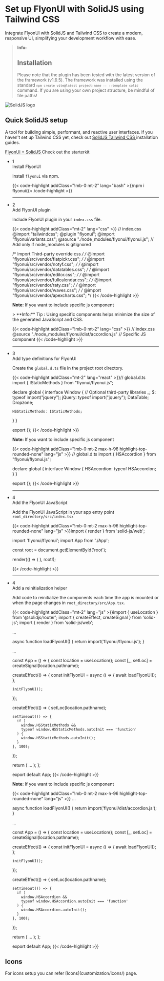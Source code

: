 # Set up FlyonUI with SolidJS using Tailwind CSS

Integrate FlyonUI with SolidJS and Tailwind CSS to create a modern, responsive UI, simplifying your development workflow with ease.

> **Info:** <h2 class="text-lg font-medium mb-1">Installation</h2>
> Please note that the plugin has been tested with the latest version of the framework (v1.9.5). The framework was installed using the standard <code>`npm create vite@latest project-name -- --template solid`</code> command.
> If you are using your own project structure, be mindful of file paths!

<div>
  <div class="flex gap-2">
    <div><img src="https://cdn.flyonui.com/fy-assets/icons/solidjs-icon.png" alt="SolidJS logo" class="h-auto w-14 mt-2" /></div>
    <div>
      <h2 class="text-base-content mb-3 text-lg font-semibold mt-2">
        Quick
        <span class="text-sky-700">SolidJS</span>
        setup
      </h2>
      <p class="text-base-conte/80 text-base">
        A tool for building simple, performant, and reactive user interfaces. If you haven't set up Tailwind CSS yet, check out
        <a class="link link-primary link-animated" target="_blank" href="https://tailwindcss.com/docs/guides/solidjs">
          SolidJS Tailwind CSS
        </a>
        installation guides.
      </p>
      <div class="tooltip">
        <a href="https://github.com/themeselection/flyonui-solidjs-integration" target="_blank" type="button" class="tooltip-toggle btn-sm btn btn-outline" aria-label="Tooltip">
          <span class="icon-[tabler--bolt-filled] text-sky-700"></span>
          FlyonUI + SolidJS
        </a>
        <span class="tooltip-content tooltip-shown:opacity-100 tooltip-shown:visible" role="tooltip">
          <span class="tooltip-body">Check out the starterkit</span>
        </span>
      </div>
    </div>
  </div>

  <ul class="timeline timeline-snap-icon timeline-compact timeline-vertical mb-12 w-full ps-0">
    <!-- Installation -->
    <li class="mt-0 mb-0 ps-0">
      <div class="timeline-middle mb-2">
        <span class="text-base-content flex size-7 items-center justify-center rounded-full border border-base-content/20 font-semibold">
          1
        </span>
      </div>
      <div class="timeline-end m-0 mb-0 w-full rounded-lg p-4">
        <div class="text-base-content mb-3 font-semibold">Install FlyonUI</div>
        <p>
          Install
          <code>flyonui</code>
          via npm.
        </p>
        {{< code-highlight addClass="!mb-0 mt-2" lang="bash" >}}npm i flyonui{{< /code-highlight >}}
      </div>
      <hr class="!w-0.5 rounded-none border-transparent" />
    </li>
    <!-- Add FlyonUI plugin -->
  <li class="mt-0 mb-0 ps-0">
    <div class="timeline-middle mb-2">
      <span class="text-base-content flex size-7 items-center justify-center rounded-full border border-base-content/20 font-semibold">
        2
      </span>
    </div>
    <div class="timeline-end mb-0 w-full rounded-lg p-4 m-0">
      <div class="text-base-content mb-3 font-semibold">Add FlyonUI plugin</div>
      <p>
        Include FlyonUI plugin in your <code>index.css</code> file.
      </p>
      {{< code-highlight addClass="mt-2" lang="css" >}}
// index.css
@import "tailwindcss";
@plugin "flyonui";
@import "flyonui/variants.css";
@source "./node_modules/flyonui/flyonui.js"; // Add only if node_modules is gitignored

/* Import Third-party override css */
/* @import "flyonui/src/vendor/flatpickr.css"; */
/* @import "flyonui/src/vendor/notyf.css"; */
/* @import "flyonui/src/vendor/datatables.css"; */
/* @import "flyonui/src/vendor/editor.css"; */
/* @import "flyonui/src/vendor/fullcalendar.css"; */
/* @import "flyonui/src/vendor/raty.css"; */
/* @import "flyonui/src/vendor/waves.css"; */
/* @import "flyonui/src/vendor/apexcharts.css"; */
{{< /code-highlight >}}

  <p><strong>Note:</strong> If you want to include specific js component </p>
> **Info:** <span class="font-semibold">Tip :</span> Using specific components helps minimize the size of the generated JavaScript and CSS.

{{< code-highlight addClass="!mb-0 mt-2" lang="css" >}}
// index.css
@source "./node_modules/flyonui/dist/accordion.js" // Specific JS component
{{< /code-highlight >}}
  </div>
  <hr class="!w-0.5 rounded-none border-transparent" />
  </li>
  <!-- Add type definitions for FlyonUI -->
  <li class="mt-0 mb-0 ps-0">
    <div class="timeline-middle mb-2">
      <span class="text-base-content flex size-7 items-center justify-center rounded-full border border-base-content/20 font-semibold">
        3
      </span>
    </div>
    <div class="timeline-end mb-0 w-full rounded-lg p-4 m-0">
      <div class="text-base-content mb-3 font-semibold">Add type definitions for FlyonUI</div>
      <p>
        Create the <code>global.d.ts</code> file in the project root directory.
      </p>
      {{< code-highlight addClass="mt-2" lang="react" >}}// global.d.ts
import { IStaticMethods } from "flyonui/flyonui.js";

declare global {
  interface Window {
    // Optional third-party libraries
    _;
    $: typeof import("jquery");
    jQuery: typeof import("jquery");
    DataTable;
    Dropzone;

    HSStaticMethods: IStaticMethods;
  }
}

export {};
{{< /code-highlight >}}
  <p><strong>Note:</strong> If you want to include specific js component </p>

  {{< code-highlight addClass="!mb-0 mt-2 max-h-96 highlight-top-rounded-none" lang="js" >}}
// global.d.ts
import { HSAccordion } from "flyonui/flyonui.js";

declare global {
  interface Window {
    HSAccordion: typeof HSAccordion;
  }
}

export {};
{{< /code-highlight >}}
  </div>
  <hr class="!w-0.5 rounded-none border-transparent" />
  </li>
    <!-- Add the FlyonUI JavaScript -->
    <li class="mt-0 mb-0 ps-0">
      <div class="timeline-middle mb-2">
        <span class="text-base-content flex size-7 items-center justify-center rounded-full border border-base-content/20 font-semibold">
          4
        </span>
      </div>
      <div class="timeline-end m-0 mb-0 w-full rounded-lg p-4">
        <div class="text-base-content mb-3 font-semibold">Add the FlyonUI JavaScript</div>
        <p>Add the FlyonUI JavaScript in your app entry point <code>root_directory/src/index.tsx</code></p>
        {{< code-highlight addClass="!mb-0 mt-2 max-h-96 highlight-top-rounded-none" lang="js" >}}import { render } from 'solid-js/web';

import 'flyonui/flyonui';
import App from './App';


const root = document.getElementById('root');

render(() => (
  <Router>
    <App />
  </Router>
), root!);

{{< /code-highlight >}}
</div>
<hr class="!w-0.5 rounded-none border-transparent" />
</li>
<!-- Add a reinitialization helper -->
<li class="mt-0 mb-0 ps-0">
<div class="timeline-middle mb-2">
<span class="text-base-content flex size-7 items-center justify-center rounded-full border border-base-content/20 font-semibold">
4
</span>
</div>
<div class="timeline-end m-0 mb-0 w-full rounded-lg p-4">
<div class="text-base-content mb-3 font-semibold">Add a reinitialization helper</div>
<p>Add code to reinitialize the components each time the app is mounted or when the page changes in <code>root_directory/src/App.tsx</code>.</p>
{{< code-highlight addClass="mt-2" lang="js" >}}import { useLocation } from '@solidjs/router';
import { createEffect, createSignal } from 'solid-js';
import { render } from 'solid-js/web';

...

async function loadFlyonUI() {
  return import('flyonui/flyonui.js');
}

...

const App = () => {
  const location = useLocation();
  const [_, setLoc] = createSignal(location.pathname);

  createEffect(() => {
    const initFlyonUI = async () => {
      await loadFlyonUI();
    };

    initFlyonUI();
  });

  createEffect(() => {
    setLoc(location.pathname);

    setTimeout(() => {
      if (
        window.HSStaticMethods &&
        typeof window.HSStaticMethods.autoInit === 'function'
      ) {
        window.HSStaticMethods.autoInit();
      }
    }, 100);
  });

  return (
    ...
  );
};

export default App;
{{< /code-highlight >}}
<p><strong>Note:</strong> If you want to include specific js component </p>

{{< code-highlight addClass="!mb-0 mt-2 max-h-96 highlight-top-rounded-none" lang="js" >}}
...

async function loadFlyonUI() {
  return import('flyonui/dist/accordion.js');
}

...

const App = () => {
  const location = useLocation();
  const [_, setLoc] = createSignal(location.pathname);

  createEffect(() => {
    const initFlyonUI = async () => {
      await loadFlyonUI();
    };

    initFlyonUI();
  });

  createEffect(() => {
    setLoc(location.pathname);

    setTimeout(() => {
      if (
        window.HSAccordion &&
        typeof window.HSAccordion.autoInit === 'function'
      ) {
        window.HSAccordion.autoInit();
      }
    }, 100);
  });

  return (
    ...
  );
};

export default App;
{{< /code-highlight >}}
</div>
</li>

  </ul>
</div>

<h2 class="text-lg font-medium mb-1">Icons</h2>
For icons setup you can refer [Icons](customization/icons/) page.
